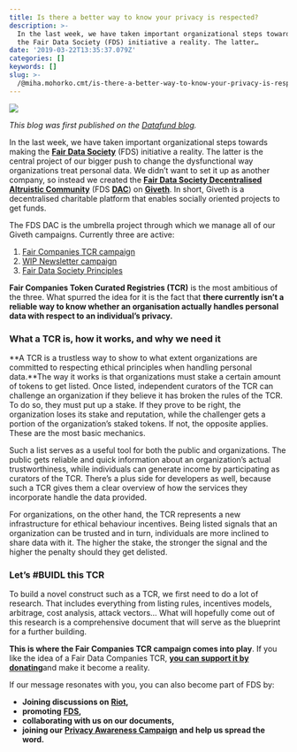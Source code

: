 ```yaml
---
title: Is there a better way to know your privacy is respected?
description: >-
  In the last week, we have taken important organizational steps towards making
  the Fair Data Society (FDS) initiative a reality. The latter…
date: '2019-03-22T13:35:37.079Z'
categories: []
keywords: []
slug: >-
  /@miha.mohorko.cmt/is-there-a-better-way-to-know-your-privacy-is-respected-3c5c1937b169
---
```


![](posts/img/1____eM__twPQbsRKYg3JRRxnFQ.jpeg)

_This blog was first published on the_ [_Datafund blog_](https://blog.datafund.net/)_._

In the last week, we have taken important organizational steps towards making the [**Fair Data Society**](https://docs.google.com/document/d/14-DM3M-cNCrq2Cn_7J8rRawhaoHOhlyXRPSQZ2thiuc/edit?usp=sharing) (FDS) initiative a reality. The latter is the central project of our bigger push to change the dysfunctional way organizations treat personal data. We didn’t want to set it up as another company, so instead we created the [**Fair Data Society Decentralised Altruistic Community**](https://beta.giveth.io/dacs/5c34b2e746d9c67925654070) (FDS [**DAC**](https://medium.com/giveth/giveth-introduces-decentralized-altruistic-communities-dacs-d1155a79bdc4)) on [**Giveth**](https://giveth.io/). In short, Giveth is a decentralised charitable platform that enables socially oriented projects to get funds.

The FDS DAC is the umbrella project through which we manage all of our Giveth campaigns. Currently three are active:

1.  [Fair Companies TCR campaign](https://beta.giveth.io/campaigns/5c34bece46d9c67925654074)
2.  [WIP Newsletter campaign](https://beta.giveth.io/campaigns/5c34c70746d9c6792565407e)
3.  [Fair Data Society Principles](https://docs.google.com/document/d/14-DM3M-cNCrq2Cn_7J8rRawhaoHOhlyXRPSQZ2thiuc/edit?usp=sharing)

**Fair Companies Token Curated Registries (TCR)** is the most ambitious of the three. What spurred the idea for it is the fact that **there currently isn’t a reliable way to know whether an organisation actually handles personal data with respect to an individual’s privacy.**

### What a TCR is, how it works, and why we need it

**A TCR is a trustless way to show to what extent organizations are committed to respecting ethical principles when handling personal data.**The way it works is that organizations must stake a certain amount of tokens to get listed. Once listed, independent curators of the TCR can challenge an organization if they believe it has broken the rules of the TCR. To do so, they must put up a stake. If they prove to be right, the organization loses its stake and reputation, while the challenger gets a portion of the organization’s staked tokens. If not, the opposite applies. These are the most basic mechanics.

Such a list serves as a useful tool for both the public and organizations. The public gets reliable and quick information about an organization’s actual trustworthiness, while individuals can generate income by participating as curators of the TCR. There’s a plus side for developers as well, because such a TCR gives them a clear overview of how the services they incorporate handle the data provided.

For organizations, on the other hand, the TCR represents a new infrastructure for ethical behaviour incentives. Being listed signals that an organization can be trusted and in turn, individuals are more inclined to share data with it. The higher the stake, the stronger the signal and the higher the penalty should they get delisted.

### Let’s #BUIDL this TCR

To build a novel construct such as a TCR, we first need to do a lot of research. That includes everything from listing rules, incentives models, arbitrage, cost analysis, attack vectors… What will hopefully come out of this research is a comprehensive document that will serve as the blueprint for a further building.

**This is where the Fair Companies TCR campaign comes into play**. If you like the idea of a Fair Data Companies TCR, [**you can support it by donating**](https://beta.giveth.io/campaigns/5c34bece46d9c67925654074)and make it become a reality.

If our message resonates with you, you can also become part of FDS by:

*   **Joining discussions on** [**Riot**](https://riot.im/app/#/group/+fairdatasociety:matrix.org)**,**
*   **promoting** [**FDS**](https://beta.giveth.io/dacs/5c34b2e746d9c67925654070)**,**
*   **collaborating with us on our documents,**
*   **joining our** [**Privacy Awareness Campaign**](https://pac.datafund.io/) **and help us spread the word.**
